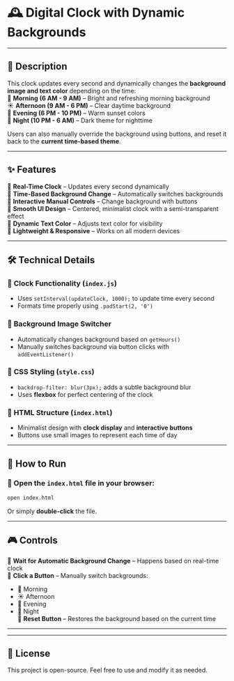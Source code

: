 # 🕰️ Digital Clock with Dynamic Backgrounds

---

## 📌 Description
This clock updates every second and dynamically changes the **background image and text color** depending on the time:  
🌅 **Morning (6 AM - 9 AM)** – Bright and refreshing morning background  
☀️ **Afternoon (9 AM - 6 PM)** – Clear daytime background  
🌆 **Evening (6 PM - 10 PM)** – Warm sunset colors  
🌙 **Night (10 PM - 6 AM)** – Dark theme for nighttime  

Users can also manually override the background using buttons, and reset it back to the **current time-based theme**.  

---

## ✨ Features
🔹 **Real-Time Clock** – Updates every second dynamically  
🔹 **Time-Based Background Change** – Automatically switches backgrounds  
🔹 **Interactive Manual Controls** – Change background with buttons  
🔹 **Smooth UI Design** – Centered, minimalist clock with a semi-transparent effect  
🔹 **Dynamic Text Color** – Adjusts text color for visibility  
🔹 **Lightweight & Responsive** – Works on all modern devices  

---

## 🛠️ Technical Details
### 🔹 **Clock Functionality (`index.js`)**
- Uses `setInterval(updateClock, 1000);` to update time every second  
- Formats time properly using `.padStart(2, '0')`  

### 🔹 **Background Image Switcher**
- Automatically changes background based on `getHours()`
- Manually switches background via button clicks with `addEventListener()`

### 🔹 **CSS Styling (`style.css`)**
- `backdrop-filter: blur(3px);` adds a subtle background blur  
- Uses **flexbox** for perfect centering of the clock  

### 🔹 **HTML Structure (`index.html`)**
- Minimalist design with **clock display** and **interactive buttons**  
- Buttons use small images to represent each time of day  

---

## 🚀 How to Run
### 🔹 Open the `index.html` file in your browser:
```sh
open index.html
```
Or simply **double-click** the file.

---

## 🎮 Controls
🎯 **Wait for Automatic Background Change** – Happens based on real-time clock  
🎯 **Click a Button** – Manually switch backgrounds:  
   - 🌅 Morning  
   - ☀️ Afternoon  
   - 🌆 Evening  
   - 🌙 Night  
🎯 **Reset Button** – Restores the background based on the current time  

---


---

## 📌 License
This project is open-source. Feel free to use and modify it as needed.
